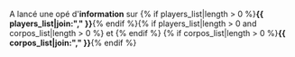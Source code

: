 A lancé une opé d'**information** sur {% if players_list|length > 0 %}**{{ players_list|join:"," }}**{% endif %}{% if players_list|length > 0 and corpos_list|length > 0 %} et {% endif %} {% if corpos_list|length > 0 %}**{{ corpos_list|join:"," }}**{% endif %}
